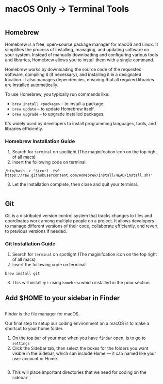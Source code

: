 # macOS Only -> Terminal Tools

<figure><img src="https://brew.sh/assets/img/homebrew-social-card.png" alt=""><figcaption></figcaption></figure>

## Homebrew

Homebrew is a free, open-source package manager for macOS and Linux. It simplifies the process of installing, managing, and updating software on your system. Instead of manually downloading and configuring various tools and libraries, Homebrew allows you to install them with a single command.

Homebrew works by downloading the source code of the requested software, compiling it (if necessary), and installing it in a designated location. It also manages dependencies, ensuring that all required libraries are installed automatically.

To use Homebrew, you typically run commands like:

* `brew install <package>` – to install a package.
* `brew update` – to update Homebrew itself.
* `brew upgrade` – to upgrade installed packages.

It's widely used by developers to install programming languages, tools, and libraries efficiently.

### Homebrew Installation Guide

1. Search for `terminal` on spotlight (The maginifcation icon on the top right of all macs)
2. Insert the following code on terminal:

```
/bin/bash -c "$(curl -fsSL https://raw.githubusercontent.com/Homebrew/install/HEAD/install.sh)"
```

3. Let the Installation complete, then close and quit your terminal.

<figure><img src="https://encrypted-tbn0.gstatic.com/images?q=tbn:ANd9GcSdd25hyNQOMs4Xx1Cv_A_oaT0zagfSWlXMBA&#x26;s" alt=""><figcaption></figcaption></figure>

## Git

Git is a distributed version control system that tracks changes to files and coordinates work among multiple people on a project. It allows developers to manage different versions of their code, collaborate efficiently, and revert to previous versions if needed.

### Git Installation Guide

1. Search for `terminal` on spotlight (The maginifcation icon on the top right of all macs)
2. Insert the following code on terminal:

```
brew install git
```

3. This will install `git` using `homebrew` which installed in the prior section

## Add $HOME to your sidebar in Finder

<figure><img src="https://i.ytimg.com/vi/j4rzCTi3dqc/maxresdefault.jpg" alt=""><figcaption></figcaption></figure>

Finder is the file manager for macOS.

Our final step to setup our coding environment on a macOS is to make a shortcut to your home folder.

1. On the top bar of your mac when you have `finder` open, is to go to `settings`
2. Click the Sidebar tab, then select the boxes for the folders you want visible in the Sidebar, which can include Home — it can named like your user account or Home.

<figure><img src="https://cdn3-imgix.macpaw.com/images/content/Make%20Home%20visible%20via%20Finder%20settings_1716382412.png?auto=format&#x26;dpr=1&#x26;fm=png&#x26;ixlib=php-3.3.1&#x26;q=60&#x26;w=608" alt=""><figcaption></figcaption></figure>

3. This will place important directories that we need for coding on the sidebar!
